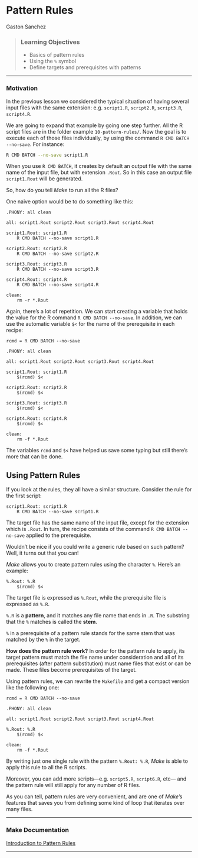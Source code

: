 Pattern Rules
================
Gaston Sanchez

> ### Learning Objectives
> 
>   - Basics of pattern rules
>   - Using the `%` symbol
>   - Define targets and prerequisites with patterns

-----

### Motivation

In the previous lesson we considered the typical situation of having
several input files with the same extension: e.g. `script1.R`,
`script2.R`, `script3.R`, `script4.R`.

We are going to expand that example by going one step further. All the R
script files are in the folder example `10-pattern-rules/`. Now the goal
is to execute each of those files individually, by using the command `R
CMD BATCH --no-save`. For instance:

``` bash
R CMD BATCH --no-save script1.R
```

When you use `R CMD BATCH`, it creates by default an output file with
the same name of the input file, but with extension `.Rout`. So in this
case an output file `script1.Rout` will be generated.

So, how do you tell *Make* to run all the R files?

One naive option would be to do something like this:

``` make
.PHONY: all clean

all: script1.Rout script2.Rout script3.Rout script4.Rout

script1.Rout: script1.R
    R CMD BATCH --no-save script1.R

script2.Rout: script2.R
    R CMD BATCH --no-save script2.R

script3.Rout: script3.R
    R CMD BATCH --no-save script3.R

script4.Rout: script4.R
    R CMD BATCH --no-save script4.R

clean:
    rm -r *.Rout
```

Again, there’s a lot of repetition. We can start creating a variable
that holds the value for the R command `R CMD BATCH --no-save`. In
addition, we can use the automatic variable `$<` for the name of the
prerequisite in each recipe:

``` make
rcmd = R CMD BATCH --no-save

.PHONY: all clean

all: script1.Rout script2.Rout script3.Rout script4.Rout

script1.Rout: script1.R
    $(rcmd) $<

script2.Rout: script2.R
    $(rcmd) $<

script3.Rout: script3.R
    $(rcmd) $<

script4.Rout: script4.R
    $(rcmd) $<

clean:
    rm -f *.Rout
```

The variables `rcmd` and `$<` have helped us save some typing but still
there’s more that can be done.

## Using Pattern Rules

If you look at the rules, they all have a similar structure. Consider
the rule for the first script:

``` make
script1.Rout: script1.R
    R CMD BATCH --no-save script1.R
```

The target file has the same name of the input file, except for the
extension which is `.Rout`. In turn, the recipe consists of the command
`R CMD BATCH --no-save` applied to the prerequisite.

Wouldn’t be nice if you could write a generic rule based on such
pattern? Well, it turns out that you can\!

*Make* allows you to create pattern rules using the character `%`.
Here’s an example:

``` make
%.Rout: %.R
    $(rcmd) $<
```

The target file is expressed as `%.Rout`, while the prerequisite file is
expressed as `%.R`.

`%.R` is a **pattern**, and it matches any file name that ends in `.R`.
The substring that the `%` matches is called the **stem**.

`%` in a prerequisite of a pattern rule stands for the same stem that
was matched by the `%` in the target.

**How does the pattern rule work?** In order for the pattern rule to
apply, its target pattern must match the file name under consideration
and all of its prerequisites (after pattern substitution) must name
files that exist or can be made. These files become prerequisites of the
target.

Using pattern rules, we can rewrite the `Makefile` and get a compact
version like the following one:

``` make
rcmd = R CMD BATCH --no-save

.PHONY: all clean

all: script1.Rout script2.Rout script3.Rout script4.Rout

%.Rout: %.R
    $(rcmd) $<

clean:
    rm -f *.Rout
```

By writing just one single rule with the pattern `%.Rout: %.R`, *Make*
is able to apply this rule to all the R scripts.

Moreover, you can add more scripts—e.g. `script5.R`, `script6.R`, etc—
and the pattern rule will still apply for any number of R files.

As you can tell, pattern rules are very convenient, and are one of
*Make*’s features that saves you from defining some kind of loop that
iterates over many files.

-----

### Make Documentation

[Introduction to Pattern
Rules](https://www.gnu.org/software/make/manual/html_node/Pattern-Intro.html#Pattern-Intro)

-----
